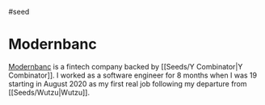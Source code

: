 #seed
# Modernbanc

[Modernbanc](https://modernbanc.com) is a fintech company backed by [[Seeds/Y Combinator|Y Combinator]]. I worked as a software engineer for 8 months when I was 19 starting in August 2020 as my first real job following my departure from [[Seeds/Wutzu|Wutzu]].